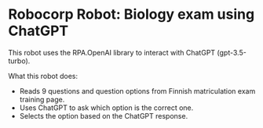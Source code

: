 # Robocorp Robot: Biology exam using ChatGPT

This robot uses the RPA.OpenAI library to interact with ChatGPT (gpt-3.5-turbo). 

What this robot does:

- Reads 9 questions and question options from Finnish matriculation exam training page.
- Uses ChatGPT to ask which option is the correct one.
- Selects the option based on the ChatGPT response.
